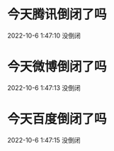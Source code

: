 # 今天腾讯倒闭了吗

2022-10-6 1:47:10 没倒闭

# 今天微博倒闭了吗

2022-10-6 1:47:13 没倒闭

# 今天百度倒闭了吗

2022-10-6 1:47:15 没倒闭

